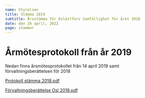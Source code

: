 ```yaml
---
name: Styrelsen
title: Stämma 2019
subtitle: Årsstämma för Oslättfors Samfällighet för året 2018
date: den 26 april, 2022
page: stammor
---
```


# Årmötesprotokoll från år 2019

Nedan finns årsmötesprotokollet från 14 april 2019 samt förvaltningsberättelsen för 2018

<a href="/assets/files/Protokoll stämma 2018.pdf" target="_blank">Protokoll stämma 2018.pdf</a>

<a href="/assets/files/Förvaltningsberättelse Osl 2018.pdf" target="_blank">Förvaltningsberättelse Osl 2018.pdf</a>